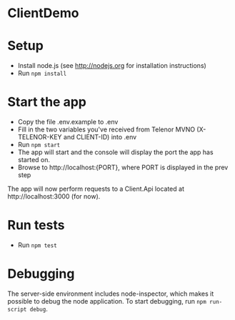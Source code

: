 ClientDemo
==========

# Setup
* Install node.js (see http://nodejs.org for installation instructions)
* Run `npm install`

# Start the app

 * Copy the file .env.example to .env
 * Fill in the two variables you've received from Telenor MVNO (X-TELENOR-KEY and CLIENT-ID) into .env
 * Run `npm start`
 * The app will start and the console will display the port the app has started on.
 * Browse to http://localhost:{PORT}, where PORT is displayed in the prev step

The app will now perform requests to a Client.Api located at http://localhost:3000 (for now).

# Run tests
 * Run `npm test`

# Debugging
The server-side environment includes node-inspector, which makes it possible to debug the node application. To start debugging, run `npm run-script debug`.
